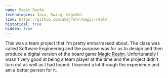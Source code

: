 ```yaml
---
name: Magic Realm
technologies: Java, Swing, KryoNet
link: https://github.com/abejfehr/magic-realm
historical: true
hidden: true
---
```


This was a team project that I'm pretty embarrassed about. The class was called Software Engineering and the purpose was for us to design and then produce a digital version of the board game [Magic Realm](https://en.wikipedia.org/wiki/Magic_Realm). Unfortunately I wasn't very good at being a team player at the time and the project didn't turn out as well as I had hoped. I learned a lot through the experience and am a better person for it.
